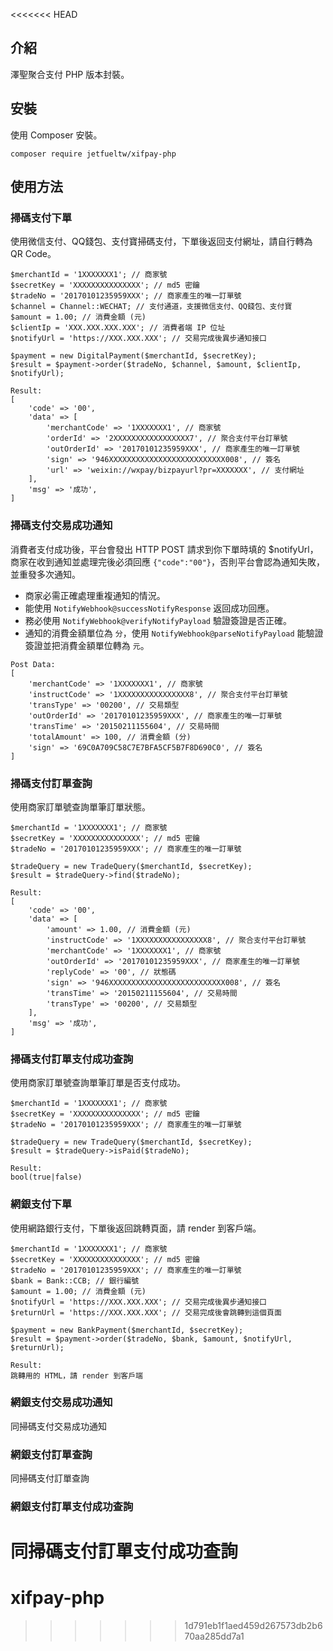 <<<<<<< HEAD
## 介紹

澤聖聚合支付 PHP 版本封裝。

## 安裝

使用 Composer 安裝。

```
composer require jetfueltw/xifpay-php
```

## 使用方法

### 掃碼支付下單

使用微信支付、QQ錢包、支付寶掃碼支付，下單後返回支付網址，請自行轉為 QR Code。

```
$merchantId = '1XXXXXXX1'; // 商家號
$secretKey = 'XXXXXXXXXXXXXXX'; // md5 密鑰
$tradeNo = '20170101235959XXX'; // 商家產生的唯一訂單號
$channel = Channel::WECHAT; // 支付通道，支援微信支付、QQ錢包、支付寶
$amount = 1.00; // 消費金額 (元)
$clientIp = 'XXX.XXX.XXX.XXX'; // 消費者端 IP 位址
$notifyUrl = 'https://XXX.XXX.XXX'; // 交易完成後異步通知接口
```
```
$payment = new DigitalPayment($merchantId, $secretKey);
$result = $payment->order($tradeNo, $channel, $amount, $clientIp, $notifyUrl);
```
```
Result:
[
    'code' => '00',
    'data' => [
        'merchantCode' => '1XXXXXXX1', // 商家號
        'orderId' => '2XXXXXXXXXXXXXXXXX7', // 聚合支付平台訂單號
        'outOrderId' => '20170101235959XXX', // 商家產生的唯一訂單號
        'sign' => '946XXXXXXXXXXXXXXXXXXXXXXXXXX008', // 簽名
        'url' => 'weixin://wxpay/bizpayurl?pr=XXXXXXX', // 支付網址
    ],
    'msg' => '成功',
]
```

### 掃碼支付交易成功通知

消費者支付成功後，平台會發出 HTTP POST 請求到你下單時填的 $notifyUrl，商家在收到通知並處理完後必須回應 `{"code":"00"}`，否則平台會認為通知失敗，並重發多次通知。

* 商家必需正確處理重複通知的情況。
* 能使用 `NotifyWebhook@successNotifyResponse` 返回成功回應。  
* 務必使用 `NotifyWebhook@verifyNotifyPayload` 驗證簽證是否正確。
* 通知的消費金額單位為 `分`，使用 `NotifyWebhook@parseNotifyPayload` 能驗證簽證並把消費金額單位轉為 `元`。 

```
Post Data:
[
    'merchantCode' => '1XXXXXXX1', // 商家號
    'instructCode' => '1XXXXXXXXXXXXXXXX8', // 聚合支付平台訂單號
    'transType' => '00200', // 交易類型
    'outOrderId' => '20170101235959XXX', // 商家產生的唯一訂單號
    'transTime' => '20150211155604', // 交易時間
    'totalAmount' => 100, // 消費金額 (分)
    'sign' => '69C0A709C58C7E7BFA5CF5B7F8D690C0', // 簽名
]
```

### 掃碼支付訂單查詢

使用商家訂單號查詢單筆訂單狀態。

```
$merchantId = '1XXXXXXX1'; // 商家號
$secretKey = 'XXXXXXXXXXXXXXX'; // md5 密鑰
$tradeNo = '20170101235959XXX'; // 商家產生的唯一訂單號
```
```
$tradeQuery = new TradeQuery($merchantId, $secretKey);
$result = $tradeQuery->find($tradeNo);
```
```
Result:
[
    'code' => '00',
    'data' => [
        'amount' => 1.00, // 消費金額 (元)
        'instructCode' => '1XXXXXXXXXXXXXXXX8', // 聚合支付平台訂單號
        'merchantCode' => '1XXXXXXX1', // 商家號
        'outOrderId' => '20170101235959XXX', // 商家產生的唯一訂單號
        'replyCode' => '00', // 狀態碼
        'sign' => '946XXXXXXXXXXXXXXXXXXXXXXXXXX008', // 簽名
        'transTime' => '20150211155604', // 交易時間
        'transType' => '00200', // 交易類型
    ],
    'msg' => '成功',
]
```

### 掃碼支付訂單支付成功查詢

使用商家訂單號查詢單筆訂單是否支付成功。

```
$merchantId = '1XXXXXXX1'; // 商家號
$secretKey = 'XXXXXXXXXXXXXXX'; // md5 密鑰
$tradeNo = '20170101235959XXX'; // 商家產生的唯一訂單號
```
```
$tradeQuery = new TradeQuery($merchantId, $secretKey);
$result = $tradeQuery->isPaid($tradeNo);
```
```
Result:
bool(true|false)
```

### 網銀支付下單

使用網路銀行支付，下單後返回跳轉頁面，請 render 到客戶端。

```
$merchantId = '1XXXXXXX1'; // 商家號
$secretKey = 'XXXXXXXXXXXXXXX'; // md5 密鑰
$tradeNo = '20170101235959XXX'; // 商家產生的唯一訂單號
$bank = Bank::CCB; // 銀行編號
$amount = 1.00; // 消費金額 (元)
$notifyUrl = 'https://XXX.XXX.XXX'; // 交易完成後異步通知接口
$returnUrl = 'https://XXX.XXX.XXX'; // 交易完成後會跳轉到這個頁面
```
```
$payment = new BankPayment($merchantId, $secretKey);
$result = $payment->order($tradeNo, $bank, $amount, $notifyUrl, $returnUrl);
```
```
Result:
跳轉用的 HTML，請 render 到客戶端
```

### 網銀支付交易成功通知

同掃碼支付交易成功通知

### 網銀支付訂單查詢

同掃碼支付訂單查詢

### 網銀支付訂單支付成功查詢

同掃碼支付訂單支付成功查詢
=======
# xifpay-php
>>>>>>> 1d791eb1f1aed459d267573db2b670aa285dd7a1
